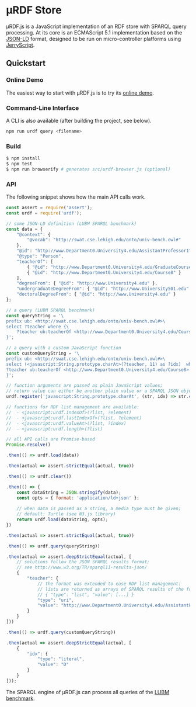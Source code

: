 # µRDF Store

µRDF.js is a JavaScript implementation of an RDF store with SPARQL query
processing. At its core is an ECMAScript 5.1 implementation based on the
[JSON-LD](https://www.w3.org/TR/json-ld/) format, designed to be run on
micro-controller platforms using [JerryScript](http://jerryscript.net/).

## Quickstart

### Online Demo

The easiest way to start with µRDF.js is to try its
[online demo](https://vcharpenay.github.io/uRDF.js/).

### Command-Line Interface

A CLI is also available (after building the project, see below).

```sh
npm run urdf query <filename>
```

### Build

```sh
$ npm install
$ npm test
$ npm run browserify # generates src/urdf-browser.js (optional)
```

### API

The following snippet shows how the main API calls work.

```js
const assert = require('assert');
const urdf = require('urdf');

// some JSON-LD definition (LUBM SPARQL benchmark)
const data = {
    "@context": {
        "@vocab": "http://swat.cse.lehigh.edu/onto/univ-bench.owl#"
    },
    "@id": "http://www.Department0.University4.edu/AssistantProfessor1",
    "@type": "Person",
    "teacherOf": [
        { "@id": "http://www.Department0.University4.edu/GraduateCourse8" },
        { "@id": "http://www.Department0.University4.edu/Course8" }
    ],
    "degreeFrom": { "@id": "http://www.University4.edu" },
    "undergraduateDegreeFrom": { "@id": "http://www.University501.edu" },
    "doctoralDegreeFrom": { "@id": "http://www.University4.edu" }
};

// a query (LUBM SPARQL benchmark)
const queryString = '\
prefix ub: <http://swat.cse.lehigh.edu/onto/univ-bench.owl#>\
select ?teacher where {\
    ?teacher ub:teacherOf <http://www.Department0.University4.edu/Course8> .\
}';

// a query with a custom JavaScript function
const customQueryString = '\
prefix ub: <http://swat.cse.lehigh.edu/onto/univ-bench.owl#>\
select (<javascript:String.prototype.charAt>(?teacher, 11) as ?idx)  where {\
?teacher ub:teacherOf <http://www.Department0.University4.edu/Course8> .\
}';

// function arguments are passed as plain JavaScript values;
// return value can either be another plain value or a SPARQL JSON object
urdf.register('javascript:String.prototype.charAt', (str, idx) => str.charAt(idx));

// functions for RDF list management are available:
//  - <javascript:urdf.indexOf>(?list, ?element)
//  - <javascript:urdf.lastIndexOf>(?list, ?element)
//  - <javascript:urdf.valueAt>(?list, ?index)
//  - <javascript:urdf.length>(?list)

// all API calls are Promise-based
Promise.resolve()

.then(() => urdf.load(data))

.then(actual => assert.strictEqual(actual, true))

.then(() => urdf.clear())

.then(() => {
    const dataString = JSON.stringify(data);
    const opts = { format: 'application/ld+json' };
    
    // when data is passed as a string, a media type must be given;
    // default: Turtle (see N3.js library)
    return urdf.load(dataString, opts);
})

.then(actual => assert.strictEqual(actual, true))

.then(() => urdf.query(queryString))

.then(actual => assert.deepStrictEqual(actual, [
    // solutions follow the JSON SPARQL results format;
    // see http://www.w3.org/TR/sparql11-results-json/
    {
        "teacher": {
            // the format was extended to ease RDF list management:
            // lists are returned as arrays of SPARQL results of the form
            // { "type": "list", "value": [...] }
            "type": "uri",
            "value": "http://www.Department0.University4.edu/AssistantProfessor1"
        }
    }
]))

.then(() => urdf.query(customQueryString))

.then(actual => assert.deepStrictEqual(actual, [
    {
        "idx": {
            "type": "literal",
            "value": "D"
        }
    }
]));
```

The SPARQL engine of µRDF.js can process all queries of the
[LUBM benchmark](http://swat.cse.lehigh.edu/projects/lubm/).